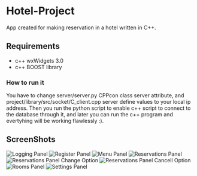 # **Hotel-Project**
App created for making reservation in a hotel written in C++.
## Requirements
- c++ wxWidgets 3.0
- c++ BOOST library
### How to run it
You have to change server/server.py CPPcon class server attribute, and project/library/src/socket/C_client.cpp server define values to your local ip address.
Then you run the python script to enable c++ script to connect to the database through it, and later you can run the c++ program and evertyhing will be working flawlessly :).

## ScreenShots


![Logging Panel](https://user-images.githubusercontent.com/107700989/226107813-239dbdba-9b44-4e03-8c65-3da465cb123d.png)
![Register Panel](https://user-images.githubusercontent.com/107700989/226107869-6217fe38-5053-4ce0-8f67-1244a93a5e9d.png)
![Menu Panel](https://user-images.githubusercontent.com/107700989/226107883-d45a0357-c623-4ed3-b098-0d1953640e25.png)
![Reservations Panel](https://user-images.githubusercontent.com/107700989/226107897-72060c7d-c9b1-40d7-a436-ba2ad62e466b.png)
![Reservations Panel Change Option ](https://user-images.githubusercontent.com/107700989/226107913-53fcf4c2-1a56-4dec-879c-284f6ed38cde.png)
![Reservations Panel Cancell Option](https://user-images.githubusercontent.com/107700989/226107918-b295d72a-b390-4e30-8029-32152f3f25a7.png)
![Rooms Panel](https://user-images.githubusercontent.com/107700989/226107951-8a15bf5a-f5cf-431c-b3a8-f0dd4bd9044f.png)
![Settings Panel](https://user-images.githubusercontent.com/107700989/226107947-0f5b6c91-4b48-46cb-ba8a-8692ce5bf239.png)
